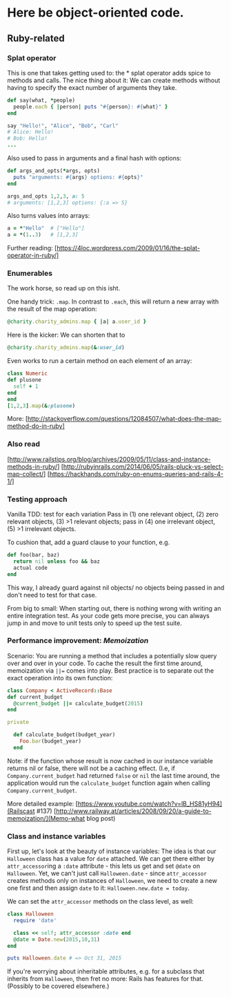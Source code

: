 # Here be object-oriented code.

## Ruby-related
### Splat operator
This is one that takes getting used to: the * splat operator adds spice
to methods and calls.
The nice thing about it: We can create methods without having to specify
the exact number of arguments they take.

``` ruby
def say(what, *people)
  people.each { |person| puts "#{person}: #{what}" }
end

say "Hello!", "Alice", "Bob", "Carl"
# Alice: Hello!
# Bob: Hello!
...
```

Also used to pass in arguments and a final hash with options:
``` ruby
def args_and_opts(*args, opts)
  puts "arguments: #{args} options: #{opts}"
end

args_and_opts 1,2,3, a: 5
# arguments: [1,2,3] options: {:a => 5}
```

Also turns values into arrays:
``` ruby
a = *"Hello"  # ["Hello"]
a = *(1..3)   # [1,2,3]
```

Further reading:
[https://4loc.wordpress.com/2009/01/16/the-splat-operator-in-ruby/]

### Enumerables
The work horse, so read up on this isht.

One handy trick: `.map`. In contrast to `.each`, this will return a new
array with the result of the map operation:
``` ruby
@charity.charity_admins.map { |a| a.user_id }
```

Here is the kicker: We can shorten that to
``` ruby
@charity.charity_admins.map(&:user_id)
```

Even works to run a certain method on each element of an array:
``` ruby
class Numeric
def plusone
  self + 1
end
end
[1,2,3].map(&:plusone)
```
More:
[http://stackoverflow.com/questions/12084507/what-does-the-map-method-do-in-ruby]

### Also read
[http://www.railstips.org/blog/archives/2009/05/11/class-and-instance-methods-in-ruby/]
[http://rubyinrails.com/2014/06/05/rails-pluck-vs-select-map-collect/]
[https://hackhands.com/ruby-on-enums-queries-and-rails-4-1/]


### Testing approach
Vanilla TDD: test for each variation
Pass in (1) one relevant object, (2) zero relevant objects, (3) >1
relevant objects; pass in (4) one irrelevant object, (5) >1 irrelevant
objects.

To cushion that, add a guard clause to your function, e.g.
``` ruby
def foo(bar, baz)
  return nil unless foo && baz
  actual code
end
```
This way, I already guard against nil objects/ no objects being passed
in and don't need to test for that case.

From big to small: When starting out, there is nothing wrong with
writing an entire integration test. As your code gets more precise, you
can always jump in and move to unit tests only to speed up the test
suite.

### Performance improvement: *Memoization*
Scenario: You are running a method that includes a potentially slow
query over and over in your code. To cache the result the first time
around, memoization via `||=` comes into play. Best practice is to
separate out the exact operation into its own function:

``` ruby
class Company < ActiveRecord::Base
def current_budget
  @current_budget ||= calculate_budget(2015)
end

private

  def calculate_budget(budget_year)
    Foo.bar(budget_year)
  end

```

Note: if the function whose result is now cached in our instance
variable returns nil or false, there will not be a caching effect. (I.e,
if `Company.current_budget` had returned `false` or `nil` the last time around,
the application would run the `calculate_budget` function again when
calling `Company.current_budget`.

More detailed example:
[https://www.youtube.com/watch?v=lB_HS81yH94](Railscast #137)
[http://www.railway.at/articles/2008/09/20/a-guide-to-memoization/](Memo-what
blog post)

### Class and instance variables
First up, let's look at the beauty of instance variables: The idea is
that our `Halloween` class has a value for `date` attached. We can get
there either by `attr_accessor`ing a `:date` attribute - this lets us
get and set `@date` on `Halloween`. Yet, we can't just call
`Halloween.date` - since `attr_accessor` creates methods only on
instances of `Halloween`, we need to create a new one first and then
assign `date` to it: `Halloween.new.date = today`.

We can set the `attr_accessor` methods on the class level, as well:

``` ruby
class Halloween
  require 'date'

  class << self; attr_accessor :date end
  @date = Date.new(2015,10,31)
end

puts Halloween.date # => Oct 31, 2015
```

If you're worrying about inheritable attributes, e.g. for a subclass
that inherits from `Halloween`, then fret no more: Rails has features
for that. (Possibly to be covered elsewhere.)

